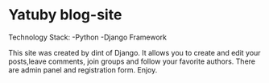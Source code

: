 # Yatuby blog-site

Technology Stack:
-Python
-Django Framework

This site was created by dint of Django. It allows you to create and edit your posts,leave comments, join groups and follow your favorite authors.
There are admin panel and registration form.
Enjoy.
